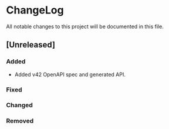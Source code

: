 # ChangeLog

All notable changes to this project will be documented in this file.

## [Unreleased]

### Added

- Added v42 OpenAPI spec and generated API.

### Fixed

### Changed

### Removed
